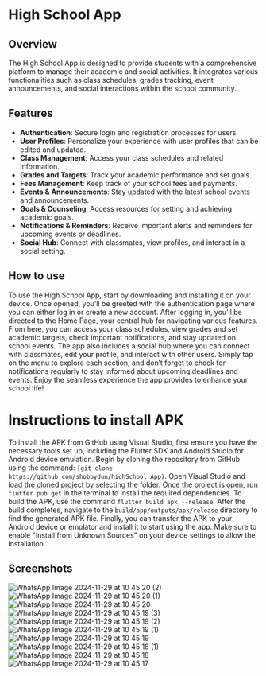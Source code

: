 # High School App

## Overview

The High School App is designed to provide students with a comprehensive platform to manage their academic and social activities. It integrates various functionalities such as class schedules, grades tracking, event announcements, and social interactions within the school community.

## Features

- **Authentication**: Secure login and registration processes for users.
- **User Profiles**: Personalize your experience with user profiles that can be edited and updated.
- **Class Management**: Access your class schedules and related information.
- **Grades and Targets**: Track your academic performance and set goals.
- **Fees Management**: Keep track of your school fees and payments.
- **Events & Announcements**: Stay updated with the latest school events and announcements.
- **Goals & Counseling**: Access resources for setting and achieving academic goals.
- **Notifications & Reminders**: Receive important alerts and reminders for upcoming events or deadlines.
- **Social Hub**: Connect with classmates, view profiles, and interact in a social setting.

## How to use

To use the High School App, start by downloading and installing it on your device. Once opened, you’ll be greeted with the authentication page where you can either log in or create a new account. After logging in, you’ll be directed to the Home Page, your central hub for navigating various features. From here, you can access your class schedules, view grades and set academic targets, check important notifications, and stay updated on school events. The app also includes a social hub where you can connect with classmates, edit your profile, and interact with other users. Simply tap on the menu to explore each section, and don’t forget to check for notifications regularly to stay informed about upcoming deadlines and events. Enjoy the seamless experience the app provides to enhance your school life!

# Instructions to install APK

To install the APK from GitHub using Visual Studio, first ensure you have the necessary tools set up, including the Flutter SDK and Android Studio for Android device emulation. Begin by cloning the repository from GitHub using the command: `[git clone https://github.com/shobbydun/highSchool_App)`. Open Visual Studio and load the cloned project by selecting the folder. Once the project is open, run `flutter pub get` in the terminal to install the required dependencies. To build the APK, use the command `flutter build apk --release`. After the build completes, navigate to the `build/app/outputs/apk/release` directory to find the generated APK file. Finally, you can transfer the APK to your Android device or emulator and install it to start using the app. Make sure to enable "Install from Unknown Sources" on your device settings to allow the installation.

## Screenshots



![WhatsApp Image 2024-11-29 at 10 45 20 (2)](https://github.com/user-attachments/assets/444875c4-aa39-4df2-9278-f33d06bb91fb)
![WhatsApp Image 2024-11-29 at 10 45 20 (1)](https://github.com/user-attachments/assets/dd73299b-1f38-4617-8f8e-4ac87e1a390d)
![WhatsApp Image 2024-11-29 at 10 45 20](https://github.com/user-attachments/assets/410c5e22-70a2-4dd6-b77e-c528a2cb0abf)
![WhatsApp Image 2024-11-29 at 10 45 19 (3)](https://github.com/user-attachments/assets/e8f34281-1086-4718-9460-b1a3a6dfd565)
![WhatsApp Image 2024-11-29 at 10 45 19 (2)](https://github.com/user-attachments/assets/7998f8fe-88e6-4b17-8336-6b2d2af99b7a)
![WhatsApp Image 2024-11-29 at 10 45 19 (1)](https://github.com/user-attachments/assets/a9b72cf9-8d8f-4bd0-b69c-0149af1ec8a5)
![WhatsApp Image 2024-11-29 at 10 45 19](https://github.com/user-attachments/assets/5e13fe3a-1ff5-4469-9181-f9658175a0ca)
![WhatsApp Image 2024-11-29 at 10 45 18 (1)](https://github.com/user-attachments/assets/212a81ae-50bb-44ba-a3f8-f0f16e770dac)
![WhatsApp Image 2024-11-29 at 10 45 18](https://github.com/user-attachments/assets/0f5f9c80-987d-4dd9-880f-1e1f1230a1f4)
![WhatsApp Image 2024-11-29 at 10 45 17](https://github.com/user-attachments/assets/fc4a60d9-3167-4bd5-ab79-6f14f7134dca)




